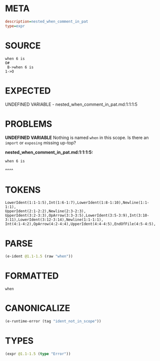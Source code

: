 # META
~~~ini
description=nested_when_comment_in_pat
type=expr
~~~
# SOURCE
~~~roc
when 6 is
O#
 B->when 6 is
1->O
~~~
# EXPECTED
UNDEFINED VARIABLE - nested_when_comment_in_pat.md:1:1:1:5
# PROBLEMS
**UNDEFINED VARIABLE**
Nothing is named `when` in this scope.
Is there an `import` or `exposing` missing up-top?

**nested_when_comment_in_pat.md:1:1:1:5:**
```roc
when 6 is
```
^^^^


# TOKENS
~~~zig
LowerIdent(1:1-1:5),Int(1:6-1:7),LowerIdent(1:8-1:10),Newline(1:1-1:1),
UpperIdent(2:1-2:2),Newline(2:3-2:3),
UpperIdent(3:2-3:3),OpArrow(3:3-3:5),LowerIdent(3:5-3:9),Int(3:10-3:11),LowerIdent(3:12-3:14),Newline(1:1-1:1),
Int(4:1-4:2),OpArrow(4:2-4:4),UpperIdent(4:4-4:5),EndOfFile(4:5-4:5),
~~~
# PARSE
~~~clojure
(e-ident @1.1-1.5 (raw "when"))
~~~
# FORMATTED
~~~roc
when
~~~
# CANONICALIZE
~~~clojure
(e-runtime-error (tag "ident_not_in_scope"))
~~~
# TYPES
~~~clojure
(expr @1.1-1.5 (type "Error"))
~~~
